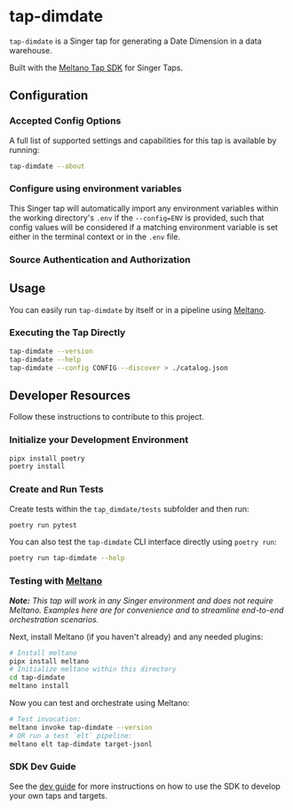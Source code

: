 # tap-dimdate

`tap-dimdate` is a Singer tap for generating a Date Dimension in a data warehouse.

Built with the [Meltano Tap SDK](https://sdk.meltano.com) for Singer Taps.

<!--

Developer TODO: Update the below as needed to correctly describe the install procedure. For instance, if you do not have a PyPi repo, or if you want users to directly install from your git repo, you can modify this step as appropriate.

## Installation

Install from PyPi:

```bash
pipx install tap-dimdate
```

Install from GitHub:

```bash
pipx install git+https://github.com/ORG_NAME/tap-dimdate.git@main
```

-->

## Configuration

### Accepted Config Options

<!--
Developer TODO: Provide a list of config options accepted by the tap.

This section can be created by copy-pasting the CLI output from:

```
tap-dimdate --about --format=markdown
```
-->

A full list of supported settings and capabilities for this
tap is available by running:

```bash
tap-dimdate --about
```

### Configure using environment variables

This Singer tap will automatically import any environment variables within the working directory's
`.env` if the `--config=ENV` is provided, such that config values will be considered if a matching
environment variable is set either in the terminal context or in the `.env` file.

### Source Authentication and Authorization

<!--
Developer TODO: If your tap requires special access on the source system, or any special authentication requirements, provide those here.
-->

## Usage

You can easily run `tap-dimdate` by itself or in a pipeline using [Meltano](https://meltano.com/).

### Executing the Tap Directly

```bash
tap-dimdate --version
tap-dimdate --help
tap-dimdate --config CONFIG --discover > ./catalog.json
```

## Developer Resources

Follow these instructions to contribute to this project.

### Initialize your Development Environment

```bash
pipx install poetry
poetry install
```

### Create and Run Tests

Create tests within the `tap_dimdate/tests` subfolder and
  then run:

```bash
poetry run pytest
```

You can also test the `tap-dimdate` CLI interface directly using `poetry run`:

```bash
poetry run tap-dimdate --help
```

### Testing with [Meltano](https://www.meltano.com)

_**Note:** This tap will work in any Singer environment and does not require Meltano.
Examples here are for convenience and to streamline end-to-end orchestration scenarios._

<!--
Developer TODO:
Your project comes with a custom `meltano.yml` project file already created. Open the `meltano.yml` and follow any "TODO" items listed in
the file.
-->

Next, install Meltano (if you haven't already) and any needed plugins:

```bash
# Install meltano
pipx install meltano
# Initialize meltano within this directory
cd tap-dimdate
meltano install
```

Now you can test and orchestrate using Meltano:

```bash
# Test invocation:
meltano invoke tap-dimdate --version
# OR run a test `elt` pipeline:
meltano elt tap-dimdate target-jsonl
```

### SDK Dev Guide

See the [dev guide](https://sdk.meltano.com/en/latest/dev_guide.html) for more instructions on how to use the SDK to
develop your own taps and targets.
